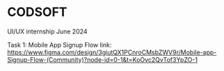 # CODSOFT
UI/UX internship June 2024

Task 1: Mobile App Signup Flow link: https://www.figma.com/design/3giutQX1PCnroCMsbZWV9r/Mobile-app-Signup-Flow-(Community)?node-id=0-1&t=KoOvc2QvTof3YpZO-1
